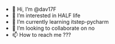 - 👋 Hi, I’m @dav17F
- 👀 I’m interested in HALF life
- 🌱 I’m currently learning itstep-pycharm
- 💞️ I’m looking to collaborate on no
- 📫 How to reach me ???

<!---
dav17F/dav17F is a ✨ special ✨ repository because its `README.md` (this file) appears on your GitHub profile.
You can click the Preview link to take a look at your changes.
--->
